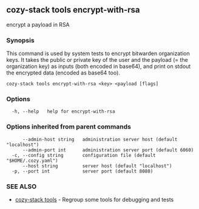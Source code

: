 ## cozy-stack tools encrypt-with-rsa

encrypt a payload in RSA

### Synopsis


This command is used by system tests to encrypt bitwarden organization keys. It
takes the public or private key of the user and the payload (= the organization
key) as inputs (both encoded in base64), and print on stdout the encrypted data
(encoded as base64 too).


```
cozy-stack tools encrypt-with-rsa <key> <payload [flags]
```

### Options

```
  -h, --help   help for encrypt-with-rsa
```

### Options inherited from parent commands

```
      --admin-host string   administration server host (default "localhost")
      --admin-port int      administration server port (default 6060)
  -c, --config string       configuration file (default "$HOME/.cozy.yaml")
      --host string         server host (default "localhost")
  -p, --port int            server port (default 8080)
```

### SEE ALSO

* [cozy-stack tools](cozy-stack_tools.md)	 - Regroup some tools for debugging and tests

